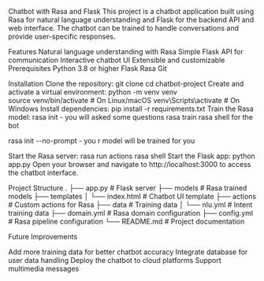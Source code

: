 Chatbot with Rasa and Flask
This project is a chatbot application built using Rasa for natural language understanding and Flask for the backend API and web interface. The chatbot can be trained to handle conversations and provide user-specific responses.

Features
Natural language understanding with Rasa
Simple Flask API for communication
Interactive chatbot UI
Extensible and customizable
Prerequisites
Python 3.8 or higher
Flask
Rasa
Git


Installation
Clone the repository:
git clone <repository-url>
cd chatbot-project
Create and activate a virtual environment:
python -m venv venv  
source venv/bin/activate  # On Linux/macOS
venv\Scripts\activate     # On Windows
Install dependencies:
pip install -r requirements.txt
Train the Rasa model:
rasa init - you will asked some questions
rasa train
rasa shell for the bot

rasa init --no-prompt - you r model will be trained for you 

Start the Rasa server:
rasa run actions
rasa shell 
Start the Flask app:
python app.py
Open your browser and navigate to http://localhost:3000 to access the chatbot interface.

Project Structure
.
├── app.py             # Flask server
├── models              # Rasa trained models
├── templates
│   └── index.html      # Chatbot UI template
├── actions             # Custom actions for Rasa
├── data                # Training data
│   └── nlu.yml         # Intent training data
├── domain.yml          # Rasa domain configuration
├── config.yml          # Rasa pipeline configuration
└── README.md           # Project documentation

Future Improvements

Add more training data for better chatbot accuracy
Integrate database for user data handling
Deploy the chatbot to cloud platforms
Support multimedia messages
